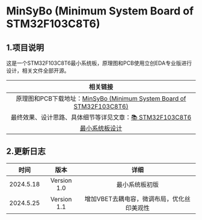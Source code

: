# MinSyBo (Minimum System Board of STM32F103C8T6)
## 1.项目说明
这是一个STM32F103C8T6最小系统板，原理图和PCB使用立创EDA专业版进行设计，相关文件全部开源。

| 相关链接 |
| :------: |
| 原理图和PCB下载地址：[MinSyBo (Minimum System Board of STM32F103C8T6)](https://www.writebug.com/code/90657564-1c05-11ef-a772-0242c0a81018) |
| 最终效果、设计思路、具体细节等详见文章：[📚 STM32F103C8T6最小系统板设计](https://www.writebug.com/article/17d10f98-1bfe-11ef-a772-0242c0a81018) |

## 2.更新日志
| 时间 | 版本 | 详细 |
| :------: | :------: | :------: |
| 2024.5.18 | Version 1.0 | 最小系统板初版 |
|2024.5.25|Version 1.1|增加VBET去耦电容，微调布局，优化丝印美观性|


